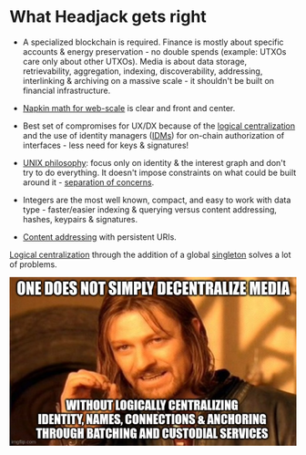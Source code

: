 # What Headjack gets right

- A specialized blockchain is required. Finance is mostly about specific accounts & energy preservation - no double spends (example: UTXOs care only about other UTXOs). Media is about data storage, retrievability, aggregation, indexing, discoverability, addressing, interlinking & archiving on a massive scale - it shouldn't be built on financial infrastructure.

- [Napkin math for web-scale](../implementation/scaling.md) is clear and front and center.

- Best set of compromises for UX/DX because of the [logical centralization](https://medium.com/@VitalikButerin/the-meaning-of-decentralization-a0c92b76a274) and the use of identity managers ([IDMs](../implementation/ecosystem/IDM.md)) for on-chain authorization of interfaces - less need for keys & signatures!

- [UNIX philosophy](https://en.wikipedia.org/wiki/Unix_philosophy): focus only on identity & the interest graph and don't try to do everything. It doesn't impose constraints on what could be built around it - [separation of concerns](https://en.wikipedia.org/wiki/Separation_of_concerns).

- Integers are the most well known, compact, and easy to work with data type - faster/easier indexing & querying versus content addressing, hashes, keypairs & signatures.

- [Content addressing](../introduction/addressing.md) with persistent URIs.

[Logical centralization](https://medium.com/@VitalikButerin/the-meaning-of-decentralization-a0c92b76a274) through the addition of a global [singleton](https://en.wikipedia.org/wiki/Singleton_pattern) solves a lot of problems.

<div style="text-align: center;">
    <img src="../images/one_does_not_simply.jpg">
</div>

<!-- one does not simply solve media
without logically centralizing identity, names, connections & anchoring through batching and custodial services
https://imgflip.com/memegenerator/One-Does-Not-Simply -->
